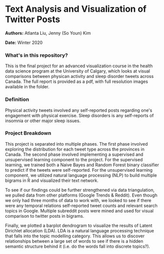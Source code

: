 # Text Analysis and Visualization of Twitter Posts

**Authors:** Atlanta Liu, Jenny (So Youn) Kim

**Date:** Winter 2020

### What's in this repository?

This is the final project for an advanced visualization course in the health data science program at the University of Calgary, which looks at visual comparisons between physican activity and sleep disorder tweets across Canada. The full report is provided as a pdf, with full resolution images available in the folder.

### Definition

Physical activity tweets involved any self-reported posts regarding one's engagement with physical exercise. Sleep disorders is any self-reports of insomnia or other major sleep issues. 

### Project Breakdown

This project is separated into multiple phases. The first phase involved exploring the distribution for each tweet type across the provinces in Canada. The second phase involved implementing a supervised and unsupervised learning component to the project. For the supervised learning, we trained both a Naive Bayes and Random Forest binary classifier to predict if the tweets were self-reported. For the unsupervised learning component, we utilized natural language processing (NLP) to build multiple bigrams in R and visualized their text network. 

To see if our findings could be further strengthened via data triangulation, we pulled data from other platforms (Google Trends & Reddit). Even though we only had three months of data to work with, we looked to see if there were any temporal relations self-reported tweet counts and relevant search topics in Google. Multiple subreddit posts were mined and used for visual comparison to twitter posts in bigrams. 

Finally, we plotted a barplot dendrogram to visualize the results of Latent Dirichlet allocation (LDA). LDA is a natural language processing technique that falls into the topic modelling category. This allows us to discover relationships between a large set of words to see if there is a hidden semantic structure behind it (i.e. do the words fall into discrete topics?).


